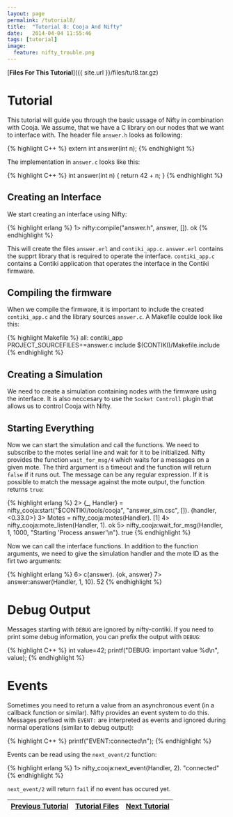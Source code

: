 ```yaml
---
layout: page
permalink: /tutorial8/
title:  "Tutorial 8: Cooja And Nifty"
date:   2014-04-04 11:55:46
tags: [tutorial]
image:
  feature: nifty_trouble.png
---
```


[**Files For This Tutorial**]({{ site.url }}/files/tut8.tar.gz)

# Tutorial
This tutorial will guide you through the basic ussage of Nifty in combination with Cooja. We assume, that we have a C library on our nodes that we want to interface with. The header file `answer.h` looks as following:

{% highlight C++ %}
extern int answer(int n);
{% endhighlight %}

The implementation in `answer.c` looks like this:

{% highlight C++ %}
int
answer(int n) {
  return 42 + n;
}
{% endhighlight %}

## Creating an Interface
We start creating an interface using Nifty:

{% highlight erlang %}
1> nifty:compile("answer.h", answer, []).
ok
{% endhighlight %}

This will create the files `answer.erl` and `contiki_app.c`. `answer.erl` contains the supprt library that is required to operate the interface. `contiki_app.c` contains a Contiki application that operates the interface in the Contiki firmware.

## Compiling the firmware
When we compile the firmware, it is important to include the created `contiki_app.c` and the library sources `answer.c`. A Makefile coulde look like this:

{% highlight Makefile %}
all: contiki_app
PROJECT_SOURCEFILES+=answer.c
include $(CONTIKI)/Makefile.include
{% endhighlight %}

## Creating a Simulation
We need to create a simulation containing nodes with the firmware using the interface. It is also neccesary to use the `Socket Controll` plugin that allows us to control Cooja with Nifty.

## Starting Everything
Now we can start the simulation and call the functions. We need to subscribe to the motes serial line and wait for it to be initialized. Nifty provides the function `wait_for_msg/4` which waits for a messages on a given mote. The third argument is a timeout and the function will return `false` if it runs out. The message can be any regular expression. If it is possible to match the message against the mote output, the function returns `true`:

{% highlight erlang %}
2> {_, Handler} = nifty_cooja:start("$CONTIKI/tools/cooja", "answer_sim.csc", []).
{handler, <0.33.0>}
3> Motes = nifty_cooja:motes(Handler).
[1]
4> nifty_cooja:mote_listen(Handler, 1).
ok
5> nifty_cooja:wait_for_msg(Handler, 1, 1000, "Starting 'Process answer'\n").
true
{% endhighlight %}

Now we can call the interface functions. In addition to the function arguments, we need to give the simulation handler and the mote ID as the firt two arguments:

{% highlight erlang %}
6> c(answer).
{ok, answer}
7> answer:answer(Handler, 1, 10).
52
{% endhighlight %}

# Debug Output
Messages starting with `DEBUG` are ignored by nifty-contiki. If you need to print some debug information, you can prefix the output with `DEBUG`:

{% highlight C++ %}
int value=42;
printf("DEBUG: important value %d\n", value);
{% endhighlight %}

# Events
Sometimes you need to return a value from an asynchronous event (in a callback function or similar). Nifty provides an event system to do this. Messages prefixed with `EVENT:` are interpreted as events and ignored during normal operations (similar to debug output):

{% highlight C++ %}
printf("EVENT:connected\n");
{% endhighlight %}

Events can be read using the `next_event/2` function:

{% highlight erlang %}
1> nifty_cooja:next_event(Handler, 2).
"connected"
{% endhighlight %}

`next_event/2` will return `fail` if no event has occured yet.

| <a  href="{{ site.url }}/tutorial7">Previous Tutorial</a> | <a  href="{{ site.url }}/files/tut8.tar.gz">Tutorial Files</a> | <a  href="{{ site.url }}/tutorial_trouble">Next Tutorial</a> |
|-----------------------------------------------------------|----------------------------------------------------------------|--------------------------------------------------------------|
